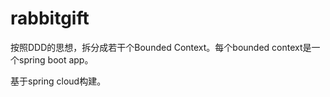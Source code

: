 rabbitgift
==========

按照DDD的思想，拆分成若干个Bounded Context。每个bounded context是一个spring boot app。

基于spring cloud构建。